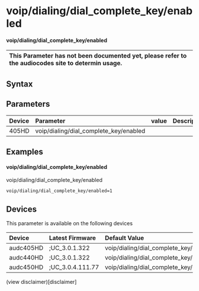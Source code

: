 ﻿---
description: voip/dialing/dial_complete_key/enabled
search: false
---

# voip/dialing/dial_complete_key/enabled

#### voip/dialing/dial_complete_key/enabled


| This Parameter has not been documented yet, please refer to the audiocodes site to determin usage.  | 
| :--- |

## Syntax

## Parameters
|Device|Parameter|value|Description|
|:---|:---|:---|:---|
| 405HD | voip/dialing/dial_complete_key/enabled |  |  |

## Examples
#### voip/dialing/dial_complete_key/enabled

voip/dialing/dial_complete_key/enabled

```
voip/dialing/dial_complete_key/enabled=1
```

## Devices
This parameter is available on the following devices

| Device | Latest Firmware | Default Value |
|:---|:---|:---|
| audc405HD | ;UC_3.0.1.322 | voip/dialing/dial_complete_key/enabled=1 
| audc440HD | ;UC_3.0.1.322 | voip/dialing/dial_complete_key/enabled=1 
| audc450HD | ;UC_3.0.4.111.77 | voip/dialing/dial_complete_key/enabled=1 

(view disclaimer)[disclaimer]
